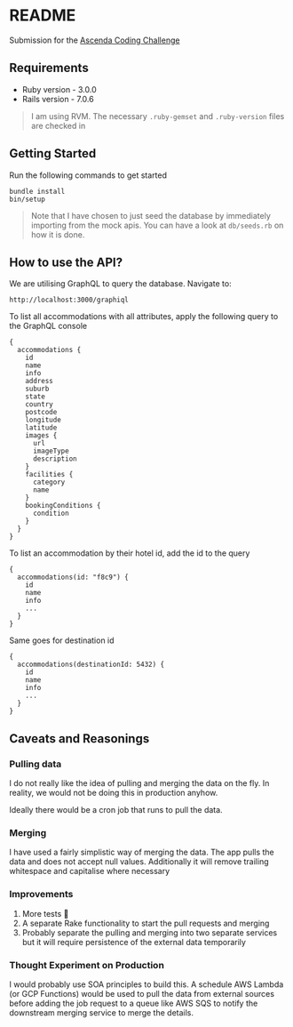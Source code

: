 # README

Submission for the [Ascenda Coding Challenge](https://gist.github.com/melvrickgoh/e7266f09bc346e6624e3db5843f25637)

## Requirements

* Ruby version - 3.0.0
* Rails version - 7.0.6
  
> I am using RVM. The necessary `.ruby-gemset` and `.ruby-version` files are checked in

## Getting Started

Run the following commands to get started

    bundle install
    bin/setup

> Note that I have chosen to just seed the database by immediately importing from the mock apis. You can have a look at `db/seeds.rb` on how it is done. 

## How to use the API? 

We are utilising GraphQL to query the database. Navigate to:

    http://localhost:3000/graphiql

To list all accommodations with all attributes, apply the following query to the GraphQL console

    {
      accommodations {
        id
        name
        info
        address
        suburb
        state
        country
        postcode
        longitude
        latitude
        images {
          url
          imageType
          description
        }
        facilities {
          category
          name
        }
        bookingConditions {
          condition
        }
      }
    }

To list an accommodation by their hotel id, add the id to the query

    {
      accommodations(id: "f8c9") {
        id
        name
        info
        ...
      }
    }

Same goes for destination id

    {
      accommodations(destinationId: 5432) {
        id
        name
        info
        ...
      }
    }

## Caveats and Reasonings

### Pulling data

I do not really like the idea of pulling and merging the data on the fly. In reality, we would not be doing this in production anyhow.

Ideally there would be a cron job that runs to pull the data. 

### Merging

I have used a fairly simplistic way of merging the data. The app pulls the data and does not accept null values. Additionally it will remove trailing whitespace and capitalise where necessary

### Improvements
1. More tests 🤣
2. A separate Rake functionality to start the pull requests and merging
3. Probably separate the pulling and merging into two separate services but it will require persistence of the external data temporarily 

### Thought Experiment on Production

I would probably use SOA principles to build this. A schedule AWS Lambda (or GCP Functions) would be used to pull the data from external sources before adding the job request to a queue like AWS SQS to notify the downstream merging service to merge the details. 